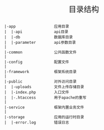 <div align="center" style="height:50px">
    <font face="Microsoft YaHei UI" size=5>目录结构</font>
</div>

    |-app                 应用目录
    |  |-api              api目录
    |  |-db               数据库目录
    |  |-parameter        api参数目录
    |
    |-common              公共函数文件
    |
    |-config              配置文件
    |
    |-framework           框架系统目录
    |  
    |-public              对外访问目录
    |  |-uploads          文件上传存储目录
    |  |-index.php        入口文件
    |  |-.htaccess        用于apache的重写
    |
    |-service             框架内置业务文件
    |
    |-storage             应用的运行时目录
    |  |-error.log        错误日志